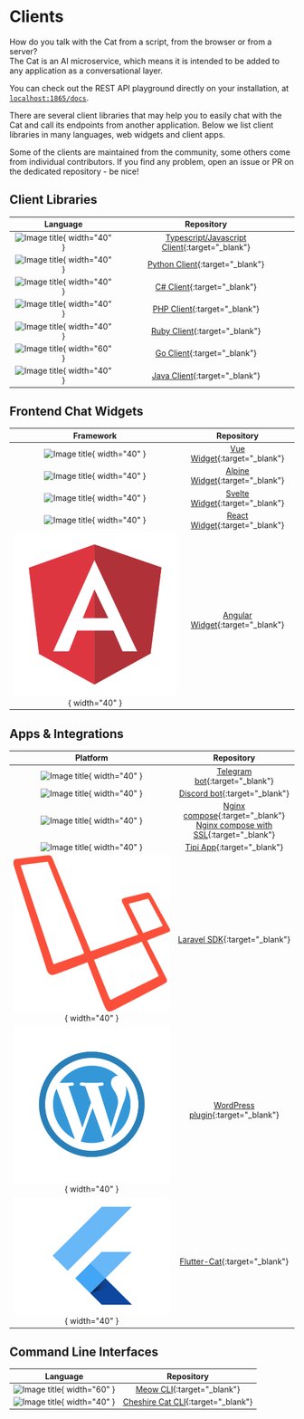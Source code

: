 # Clients

How do you talk with the Cat from a script, from the browser or from a server?  
The Cat is an AI microservice, which means it is intended to be added to any application as a conversational layer.

You can check out the REST API playground directly on your installation, at [`localhost:1865/docs`](http://localhost:1865/docs).

There are several client libraries that may help you to easily chat with the Cat and call its endpoints from another application.
Below we list client libraries in many languages, web widgets and client apps.

Some of the clients are maintained from the community, some others come from individual contributors. If you find any problem, open an issue or PR on the dedicated repository - be nice!

## Client Libraries

| Language                                                                                | Repository                                                                                         |
| :-------------------------------------------------------------------------------------: | :------------------------------------------------------------------------------------------------: |
| ![Image title](../../assets/img/clientlib/512px-Typescript_logo_2020.png){ width="40" } | [Typescript/Javascript Client](https://github.com/cheshire-cat-ai/api-client-ts){:target="_blank"} |
| ![Image title](../../assets/img/clientlib/1869px-Python-logo-notext.png){ width="40" }  | [Python Client](https://github.com/cheshire-cat-ai/api-client-py){:target="_blank"}                |
| ![Image title](../../assets/img/clientlib/1200px-Logo_C_sharp.png){ width="40" }        | [C# Client](https://github.com/cheshire-cat-ai/api-client-csharp){:target="_blank"}                |
| ![Image title](../../assets/img/clientlib/711px-PHP-logo.png){ width="40" }             | [PHP Client](https://github.com/AlboCode/ccatphp-sdk){:target="_blank"}                            |
| ![Image title](../../assets/img/clientlib/198px-Ruby_logo.png){ width="40" }            | [Ruby Client](https://github.com/Jhonnyr97/cheshire_cat_api){:target="_blank"}                     |
| ![Image title](../../assets/img/clientlib/Go_logo.png){ width="60" }                    | [Go Client](https://github.com/saniales/ccat-api){:target="_blank"}                                |
| ![Image title](../../assets/img/clientlib/Java_Logo.png){ width="40" }                  | [Java Client](https://github.com/matteobaccan/cheshire-cat-api-client-java){:target="_blank"}      |

## Frontend Chat Widgets

| Framework                                                               | Repository                                                                                          |
| :---------------------------------------------------------------------: | :-------------------------------------------------------------------------------------------------: |
| ![Image title](../../assets/img/clientlib/Vue.js.png){ width="40" }     | [Vue Widget](https://github.com/cheshire-cat-ai/widget-vue){:target="_blank"}                       |
| ![Image title](../../assets/img/clientlib/Alpine.js.png){ width="40" }  | [Alpine Widget](https://github.com/cheshire-cat-ai/widget-alpine){:target="_blank"}                 |
| ![Image title](../../assets/img/clientlib/Svelte.js.png){ width="40" }  | [Svelte Widget](https://github.com/cheshire-cat-ai/widget-svelte){:target="_blank"}                 |
| ![Image title](../../assets/img/clientlib/React.js.png){ width="40" }   | [React Widget](https://github.com/AndreaPesce2002/widget-CCAT-react){:target="_blank"}              |
| ![Image title](../../assets/img/clientlib/Angular.js.png){ width="40" } | [Angular Widget](https://github.com/Edoardo-Croci-CLDev/ccat-chat-widget-angular){:target="_blank"} |


## Apps & Integrations

| Platform                                                                          | Repository                                                                         |
| :-------------------------------------------------------------------------------: | :--------------------------------------------------------------------------------: |
| ![Image title](../../assets/img/clientlib/2048px-Telegram_logo.png){ width="40" } | [Telegram bot](https://github.com/Pingdred/Meowgram){:target="_blank"}             |
| ![Image title](../../assets/img/clientlib/discord.png){ width="40" }              | [Discord bot](https://github.com/cheshire-cat-ai/discord-bot-ts){:target="_blank"} |
| ![Image title](../../assets/img/nginx.png){ width="40" }                          | [Nginx compose](https://github.com/mimir-chatbot/reverse-proxy-example){:target="_blank"}<br>[Nginx compose with SSL](https://github.com/vancif/cheshire-cat-nginx-proxy){:target="_blank"} |
| ![Image title](../../assets/img/tipi.png){ width="40" }                           | [Tipi App](https://runtipi.io/docs/apps-available){:target="_blank"}                |
| ![Image title](../../assets/img/clientlib/laravel.png){ width="40" }              | [Laravel SDK](https://github.com/webgrafia/cheshire-cat-sdk-laravel){:target="_blank"} |
| ![Image title](../../assets/img/clientlib/wordpress.png){ width="40" }            | [WordPress plugin](https://github.com/webgrafia/cheshire-cat-wp){:target="_blank"} | 
| ![Image title](../../assets/img/clientlib/flutter.png){ width="40" }              | [Flutter-Cat](https://github.com/pignatiello/fluttercat.git){:target="_blank"} |





## Command Line Interfaces

| Language                                                             | Repository                                                         |
| :-------------------------------------------------------------------:| :----------------------------------------------------------------: |
| ![Image title](../../assets/img/clientlib/Go_logo.png){ width="60" } | [Meow CLI](https://github.com/saniales/meow){:target="_blank"}     |
| ![Image title](../../assets/img/clientlib/1869px-Python-logo-notext.png){ width="40" } | [Cheshire Cat CLI](https://github.com/rmoscetti/cheshire-cat-ai-tools){:target="_blank"}    |